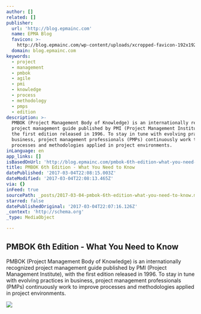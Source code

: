 ```yaml
---
author: []
related: []
publisher:
  url: 'http://blog.epmainc.com'
  name: EPMA Blog
  favicon: >-
    http://blog.epmainc.com/wp-content/uploads/xcropped-favicon-192x192.png.pagespeed.ic.jOptHf2FL6.png
  domain: blog.epmainc.com
keywords:
  - project
  - management
  - pmbok
  - agile
  - pmi
  - knowledge
  - process
  - methodology
  - pmps
  - edition
description: >-
  PMBOK (Project Management Body of Knowledge) is an internationally recognized
  project management guide published by PMI (Project Management Institute), with
  the first edition released in 1996. To stay in tune with evolving practices in
  business, project management professionals (PMPs) continuously work to improve
  processes and methodologies applied in project environments.
inLanguage: en
app_links: []
isBasedOnUrl: 'http://blog.epmainc.com/pmbok-6th-edition-what-you-need-to-know-2/'
title: PMBOK 6th Edition - What You Need to Know
datePublished: '2017-03-04T22:08:15.003Z'
dateModified: '2017-03-04T22:08:13.465Z'
via: {}
inFeed: true
sourcePath: _posts/2017-03-04-pmbok-6th-edition-what-you-need-to-know.md
starred: false
datePublishedOriginal: '2017-03-04T22:07:16.126Z'
_context: 'http://schema.org'
_type: MediaObject

---
```

<article style=""><h1>PMBOK 6th Edition - What You Need to Know</h1><p>PMBOK (Project Management Body of Knowledge) is an internationally recognized project management guide published by PMI (Project Management Institute), with the first edition released in 1996. To stay in tune with evolving practices in business, project management professionals (PMPs) continuously work to improve processes and methodologies applied in project environments.</p><img src="http://blog.epmainc.com/wp-content/themes/paula/images/body/background.jpg.pagespeed.ce.qxJd4_KZCf.jpg" /></article>